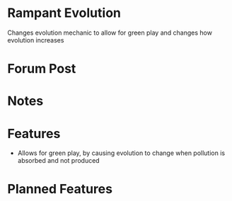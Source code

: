 # Rampant Evolution

Changes evolution mechanic to allow for green play and changes how evolution increases

# Forum Post


# Notes

# Features

- Allows for green play, by causing evolution to change when pollution is absorbed and not produced

# Planned Features
